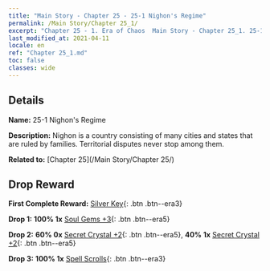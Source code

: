 ```yaml
---
title: "Main Story - Chapter 25 - 25-1 Nighon's Regime"
permalink: /Main Story/Chapter 25_1/
excerpt: "Chapter 25 - 1. Era of Chaos  Main Story - Chapter 25_1. 25-1 Nighon's Regime"
last_modified_at: 2021-04-11
locale: en
ref: "Chapter 25_1.md"
toc: false
classes: wide
---
```


## Details

 **Name:** 25-1 Nighon's Regime

 **Description:** Nighon is a country consisting of many cities and states that are ruled by families. Territorial disputes never stop among them.

 **Related to:** [Chapter 25](/Main Story/Chapter 25/)

## Drop Reward

 **First Complete Reward:** [Silver Key](/Items/con_693/){: .btn .btn--era3}

 **Drop 1:** **100% 1x** [Soul Gems +3](/Items/mat_86/){: .btn .btn--era5}

 **Drop 2:** **60% 0x** [Secret Crystal +2](/Items/mat_80/){: .btn .btn--era5}, **40% 1x** [Secret Crystal +2](/Items/mat_80/){: .btn .btn--era5}

 **Drop 3:** **100% 1x** [Spell Scrolls](/Items/con_694/){: .btn .btn--era3}

